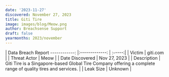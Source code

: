 ```yaml
---
date: '2023-11-27'
discovered: November 27, 2023
title: Giti Tire
image: images/blog/Meow.png
author: Breachsense Support
draft: false
yearmonths: 2023/november
---
```



| Data Breach Report
------------:     |:-------------:    | :-----:|
| Victim      | giti.com      | 
| Threat Actor      | Meow      | 
| Date Discovered      | Nov 27, 2023      | 
| Description      | Giti Tire is a Singapore-based Global Tire Company offering a complete range of quality tires and services.      | 
| Leak Size      | Unknown      | 

